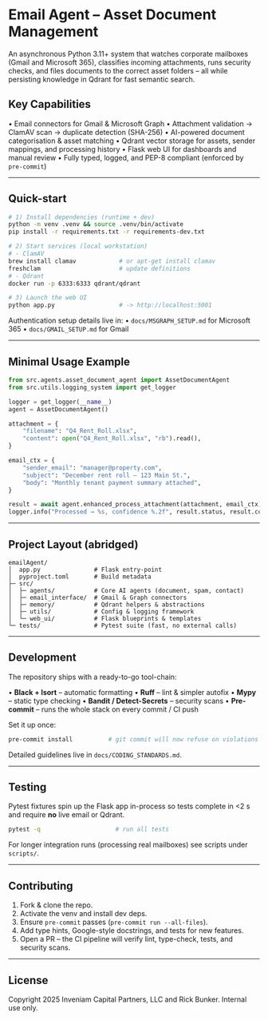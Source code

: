 # Email Agent – Asset Document Management

An asynchronous Python 3.11+ system that watches corporate mailboxes (Gmail and Microsoft 365), classifies incoming attachments, runs security checks, and files documents to the correct asset folders – all while persisting knowledge in Qdrant for fast semantic search.

## Key Capabilities

• Email connectors for Gmail & Microsoft Graph
• Attachment validation → ClamAV scan → duplicate detection (SHA-256)
• AI-powered document categorisation & asset matching
• Qdrant vector storage for assets, sender mappings, and processing history
• Flask web UI for dashboards and manual review
• Fully typed, logged, and PEP-8 compliant (enforced by `pre-commit`)

---

## Quick-start

```bash
# 1) Install dependencies (runtime + dev)
python -m venv .venv && source .venv/bin/activate
pip install -r requirements.txt -r requirements-dev.txt

# 2) Start services (local workstation)
# ‑ ClamAV
brew install clamav            # or apt-get install clamav
freshclam                      # update definitions
# ‑ Qdrant
docker run -p 6333:6333 qdrant/qdrant

# 3) Launch the web UI
python app.py                  # -> http://localhost:5001
```

Authentication setup details live in:
• `docs/MSGRAPH_SETUP.md` for Microsoft 365
• `docs/GMAIL_SETUP.md` for Gmail

---

## Minimal Usage Example

```python
from src.agents.asset_document_agent import AssetDocumentAgent
from src.utils.logging_system import get_logger

logger = get_logger(__name__)
agent = AssetDocumentAgent()

attachment = {
    "filename": "Q4_Rent_Roll.xlsx",
    "content": open("Q4_Rent_Roll.xlsx", "rb").read(),
}

email_ctx = {
    "sender_email": "manager@property.com",
    "subject": "December rent roll – 123 Main St.",
    "body": "Monthly tenant payment summary attached",
}

result = await agent.enhanced_process_attachment(attachment, email_ctx)
logger.info("Processed → %s, confidence %.2f", result.status, result.confidence)
```

---

## Project Layout (abridged)

```
emailAgent/
│  app.py               # Flask entry-point
│  pyproject.toml       # Build metadata
├─ src/
│  ├─ agents/           # Core AI agents (document, spam, contact)
│  ├─ email_interface/  # Gmail & Graph connectors
│  ├─ memory/           # Qdrant helpers & abstractions
│  ├─ utils/            # Config & logging framework
│  └─ web_ui/           # Flask blueprints & templates
└─ tests/               # Pytest suite (fast, no external calls)
```

---

## Development

The repository ships with a ready-to-go tool-chain:

• **Black + Isort** – automatic formatting
• **Ruff** – lint & simpler autofix
• **Mypy** – static type checking
• **Bandit / Detect-Secrets** – security scans
• **Pre-commit** – runs the whole stack on every commit / CI push

Set it up once:

```bash
pre-commit install          # git commit will now refuse on violations
```

Detailed guidelines live in `docs/CODING_STANDARDS.md`.

---

## Testing

Pytest fixtures spin up the Flask app in-process so tests complete in <2 s and require **no** live email or Qdrant.

```bash
pytest -q                     # run all tests
```

For longer integration runs (processing real mailboxes) see scripts under `scripts/`.

---

## Contributing

1. Fork & clone the repo.
2. Activate the venv and install dev deps.
3. Ensure `pre-commit` passes (`pre-commit run --all-files`).
4. Add type hints, Google-style docstrings, and tests for new features.
5. Open a PR – the CI pipeline will verify lint, type-check, tests, and security scans.

---

## License

Copyright 2025 Inveniam Capital Partners, LLC and Rick Bunker.
Internal use only.
